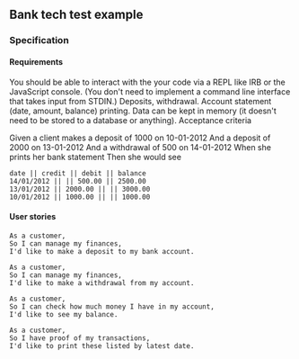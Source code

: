 ## Bank tech test example

### Specification

#### Requirements

You should be able to interact with the your code via a REPL like IRB or the JavaScript console. (You don't need to implement a command line interface that takes input from STDIN.)
Deposits, withdrawal.
Account statement (date, amount, balance) printing.
Data can be kept in memory (it doesn't need to be stored to a database or anything).
Acceptance criteria

Given a client makes a deposit of 1000 on 10-01-2012 And a deposit of 2000 on 13-01-2012 And a withdrawal of 500 on 14-01-2012 When she prints her bank statement Then she would see

```
date || credit || debit || balance
14/01/2012 || || 500.00 || 2500.00
13/01/2012 || 2000.00 || || 3000.00
10/01/2012 || 1000.00 || || 1000.00
```

#### User stories
```
As a customer,
So I can manage my finances,
I'd like to make a deposit to my bank account.

As a customer,
So I can manage my finances,
I'd like to make a withdrawal from my account.

As a customer,
So I can check how much money I have in my account,
I'd like to see my balance.

As a customer,
So I have proof of my transactions,
I'd like to print these listed by latest date.
```
